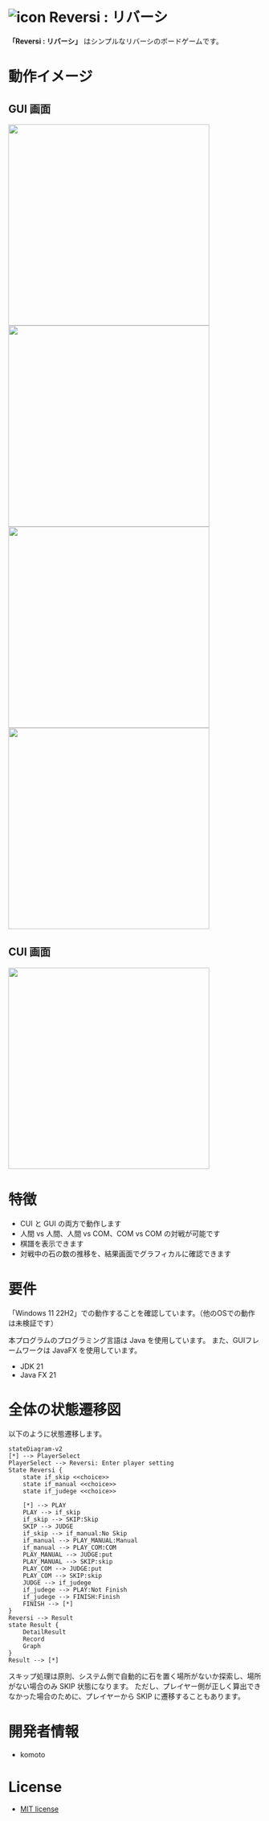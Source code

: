 # ![icon](https://github.com/komoto388/reversi/assets/146818126/5fd5aafb-2417-4c24-9b9e-0b33c548781b) Reversi : リバーシ

**「Reversi : リバーシ」** はシンプルなリバーシのボードゲームです。

# 動作イメージ

## GUI 画面

<img src="https://github.com/komoto388/reversi/assets/146818126/7170a1de-c728-4e11-9ea3-1d0a5f0bfb2e" width="400">

<img src="https://github.com/komoto388/reversi/assets/146818126/2aa21ad8-bd54-4c97-9c5c-8e91898e7ab6" width="400">

<img src="https://github.com/komoto388/reversi/assets/146818126/2b133cdd-ed01-49b8-8f41-ec91bfe8abe8" width="400">

<img src="https://github.com/komoto388/reversi/assets/146818126/014f93c1-b48f-415b-8db7-59b822835185" width="400">

## CUI 画面

<img src="https://github.com/komoto388/reversi/assets/146818126/5f83a4bb-13b1-48fb-8917-8c0de9935015" width="400">

# 特徴

* CUI と GUI の両方で動作します
* 人間 vs 人間、人間 vs COM、COM vs COM の対戦が可能です
* 棋譜を表示できます
* 対戦中の石の数の推移を、結果画面でグラフィカルに確認できます 

# 要件

「Windows 11 22H2」での動作することを確認しています。（他のOSでの動作は未検証です）

本プログラムのプログラミング言語は Java を使用しています。
また、GUIフレームワークは JavaFX を使用しています。

* JDK 21
* Java FX 21


# 全体の状態遷移図

以下のように状態遷移します。

```mermaid
stateDiagram-v2
[*] --> PlayerSelect
PlayerSelect --> Reversi: Enter player setting
State Reversi {
    state if_skip <<choice>>
    state if_manual <<choice>>
    state if_judege <<choice>>
    
    [*] --> PLAY
    PLAY --> if_skip
    if_skip --> SKIP:Skip
    SKIP --> JUDGE
    if_skip --> if_manual:No Skip
    if_manual --> PLAY_MANUAL:Manual
    if_manual --> PLAY_COM:COM
    PLAY_MANUAL --> JUDGE:put
    PLAY_MANUAL --> SKIP:skip
    PLAY_COM --> JUDGE:put
    PLAY_COM --> SKIP:skip
    JUDGE --> if_judege
    if_judege --> PLAY:Not Finish
    if_judege --> FINISH:Finish
    FINISH --> [*]
}
Reversi --> Result
state Result {
    DetailResult
    Record
    Graph
}
Result --> [*]
``` 

スキップ処理は原則、システム側で自動的に石を置く場所がないか探索し、場所がない場合のみ SKIP 状態になります。
ただし、プレイヤー側が正しく算出できなかった場合のために、プレイヤーから SKIP に遷移することもあります。

# 開発者情報

* komoto

# License

* [MIT license](https://en.wikipedia.org/wiki/MIT_License)
